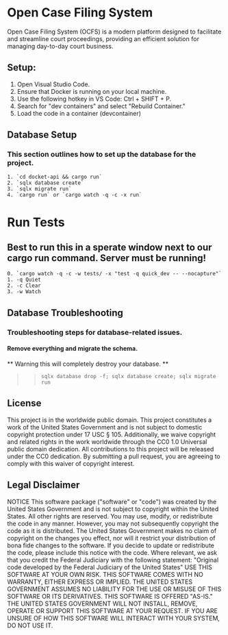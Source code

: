 # Open Case Filing System
Open Case Filing System (OCFS) is a modern platform designed to facilitate and streamline court proceedings, providing an efficient solution for managing day-to-day court business.

## Setup:
1. Open Visual Studio Code.
2. Ensure that Docker is running on your local machine.
3. Use the following hotkey in VS Code: Ctrl + SHIFT + P.
4. Search for "dev containers" and select "Rebuild Container."
5. Load the code in a container (devcontainer)

## Database Setup

### This section outlines how to set up the database for the project.
    1. `cd docket-api && cargo run`
    2. `sqlx database create` 
    3. `sqlx migrate run`
    4. `cargo run` or `cargo watch -q -c -x run`

# Run Tests
## Best to run this in a sperate window next to our cargo run command. Server must be running!
    0. `cargo watch -q -c -w tests/ -x "test -q quick_dev -- --nocapture"`
    1. -q Quiet
    2. -c Clear
    3. -w Watch

## Database Troubleshooting
### Troubleshooting steps for database-related issues.
#### Remove everything and migrate the schema.
** Warning this will completely destroy your database. **
>> `sqlx database drop -f; sqlx database create; sqlx migrate run`



## License
This project is in the worldwide public domain.
This project constitutes a work of the United States Government and is not subject to domestic copyright protection under 17 USC § 105. Additionally, we waive copyright and related rights in the work worldwide through the CC0 1.0 Universal public domain dedication.
All contributions to this project will be released under the CC0 dedication. By submitting a pull request, you are agreeing to comply with this waiver of copyright interest.

## Legal Disclaimer
NOTICE
This software package ("software" or "code") was created by the United States Government and is not subject to copyright within the United States. All other rights are reserved.  You may use, modify, or redistribute the code in any manner. However, you may not subsequently copyright the code as it is distributed. The United States Government makes no claim of copyright on the changes you effect, nor will it restrict your distribution of bona fide changes to the software. If you decide to update or redistribute the code, please include this notice with the code. Where relevant, we ask that you credit the Federal Judiciary with the following statement: "Original code developed by the Federal Judiciary of the United States"
USE THIS SOFTWARE AT YOUR OWN RISK. THIS SOFTWARE COMES WITH NO WARRANTY, EITHER EXPRESS OR IMPLIED. THE UNITED STATES GOVERNMENT ASSUMES NO LIABILITY FOR THE USE OR MISUSE OF THIS SOFTWARE OR ITS DERIVATIVES.
THIS SOFTWARE IS OFFERED "AS-IS." THE UNITED STATES GOVERNMENT WILL NOT INSTALL, REMOVE, OPERATE OR SUPPORT THIS SOFTWARE AT YOUR REQUEST. IF YOU ARE UNSURE OF HOW THIS SOFTWARE WILL INTERACT WITH YOUR SYSTEM, DO NOT USE IT.
